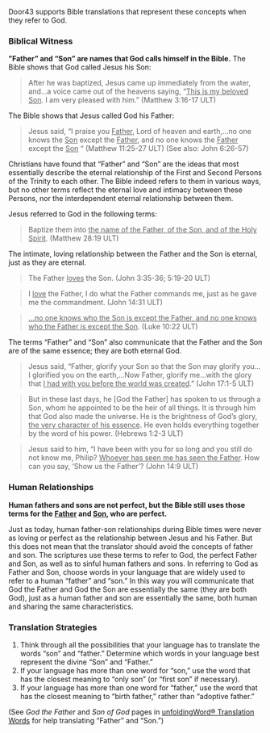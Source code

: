 
Door43 supports Bible translations that represent these concepts when they refer to God.

### Biblical Witness

**”Father” and “Son” are names that God calls himself in the Bible.**
The Bible shows that God called Jesus his Son:

> After he was baptized, Jesus came up immediately from the water, and…a voice came out of the heavens saying, “<u>This is my beloved Son</u>. I am very pleased with him.” (Matthew 3:16-17 ULT)

The Bible shows that Jesus called God his Father:

> Jesus said, “I praise you <u>Father</u>, Lord of heaven and earth,…no one knows the <u>Son</u> except the <u>Father</u>, and no one knows the <u>Father</u> except the <u>Son</u> “ (Matthew 11:25-27 ULT) (See also: John 6:26-57)

Christians have found that “Father” and “Son” are the ideas that most essentially describe the eternal relationship of the First and Second Persons of the Trinity to each other. The Bible indeed refers to them in various ways, but no other terms reflect the eternal love and intimacy between these Persons, nor the interdependent eternal relationship between them.

Jesus referred to God in the following terms:
> Baptize them into <u>the name of the Father, of the Son, and of the Holy Spirit</u>. (Matthew 28:19 ULT)

The intimate, loving relationship between the Father and the Son is eternal, just as they are eternal.

> The Father <u>loves</u> the Son. (John 3:35-36; 5:19-20 ULT)

<blockquote> I <u>love</u> the Father, I do what the Father commands me, just as he gave me the commandment. (John 14:31 ULT)</blockquote> 

<blockquote> <u>…no one knows who the Son is except the Father, and no one knows who the Father is except the Son</u>. (Luke 10:22 ULT)</blockquote> 

The terms “Father” and “Son” also communicate that the Father and the Son are of the same essence; they are both eternal God.

> Jesus said, “Father, glorify your Son so that the Son may glorify you…I glorified you on the earth,…Now Father, glorify me…with the glory that <u>I had with you before the world was created</u>.” (John 17:1-5 ULT)

<blockquote> But in these last days, he [God the Father] has spoken to us through a Son, whom he appointed to be the heir of all things. It is through him that God also made the universe. He is the brightness of God’s glory, <u>the very character of his essence</u>. He even holds everything together by the word of his power. (Hebrews 1:2-3 ULT)</blockquote> 

> Jesus said to him, “I have been with you for so long and you still do not know me, Philip? <u>Whoever has seen me has seen the Father</u>. How can you say, ‘Show us the Father’? (John 14:9 ULT)

### Human Relationships

**Human fathers and sons are not perfect, but the Bible still uses those terms for the <u>Father</u> and <u>Son</u>, who are perfect.**

Just as today, human father-son relationships during Bible times were never as loving or perfect as the relationship between Jesus and his Father. But this does not mean that the translator should avoid the concepts of father and son. The scriptures use these terms to refer to God, the perfect Father and Son, as well as to sinful human fathers and sons. In referring to God as Father and Son, choose words in your language that are widely used to refer to a human “father” and “son.” In this way you will communicate that God the Father and God the Son are essentially the same (they are both God), just as a human father and son are essentially the same, both human and sharing the same characteristics.

### Translation Strategies

1. Think through all the possibilities that your language has to translate the words “son” and “father.” Determine which words in your language best represent the divine “Son” and “Father.”
1. If your language has more than one word for “son,” use the word that has the closest meaning to “only son” (or “first son” if necessary).
1. If your language has more than one word for “father,” use the word that has the closest meaning to “birth father,” rather than “adoptive father.”

(See *God the Father* and *Son of God* pages in [unfoldingWord® Translation Words](http://ufw.io/tw/) for help translating “Father” and “Son.”)
